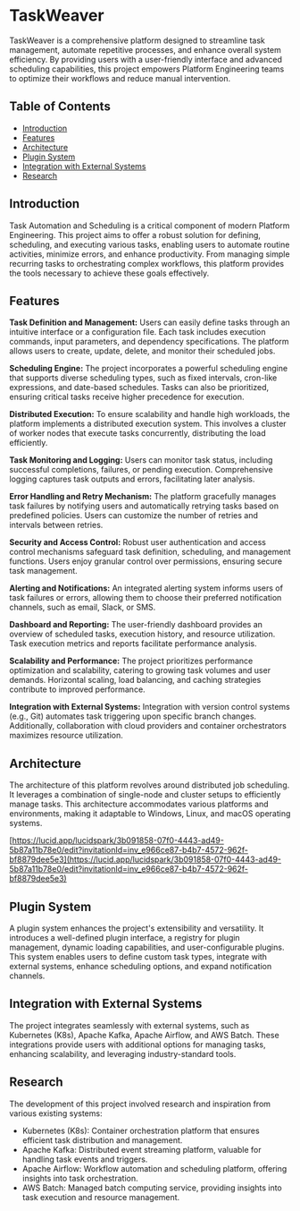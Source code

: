 # TaskWeaver

TaskWeaver is a comprehensive platform designed to streamline task management, automate repetitive processes, and enhance overall system efficiency. By providing users with a user-friendly interface and advanced scheduling capabilities, this project empowers Platform Engineering teams to optimize their workflows and reduce manual intervention.

## Table of Contents

- [Introduction](#introduction)
- [Features](#features)
- [Architecture](#architecture)
- [Plugin System](#plugin-system)
- [Integration with External Systems](#integration-with-external-systems)
- [Research](#research)

## Introduction

Task Automation and Scheduling is a critical component of modern Platform Engineering. This project aims to offer a robust solution for defining, scheduling, and executing various tasks, enabling users to automate routine activities, minimize errors, and enhance productivity. From managing simple recurring tasks to orchestrating complex workflows, this platform provides the tools necessary to achieve these goals effectively.

## Features

**Task Definition and Management:** Users can easily define tasks through an intuitive interface or a configuration file. Each task includes execution commands, input parameters, and dependency specifications. The platform allows users to create, update, delete, and monitor their scheduled jobs.

**Scheduling Engine:** The project incorporates a powerful scheduling engine that supports diverse scheduling types, such as fixed intervals, cron-like expressions, and date-based schedules. Tasks can also be prioritized, ensuring critical tasks receive higher precedence for execution.

**Distributed Execution:** To ensure scalability and handle high workloads, the platform implements a distributed execution system. This involves a cluster of worker nodes that execute tasks concurrently, distributing the load efficiently.

**Task Monitoring and Logging:** Users can monitor task status, including successful completions, failures, or pending execution. Comprehensive logging captures task outputs and errors, facilitating later analysis.

**Error Handling and Retry Mechanism:** The platform gracefully manages task failures by notifying users and automatically retrying tasks based on predefined policies. Users can customize the number of retries and intervals between retries.

**Security and Access Control:** Robust user authentication and access control mechanisms safeguard task definition, scheduling, and management functions. Users enjoy granular control over permissions, ensuring secure task management.

**Alerting and Notifications:** An integrated alerting system informs users of task failures or errors, allowing them to choose their preferred notification channels, such as email, Slack, or SMS.

**Dashboard and Reporting:** The user-friendly dashboard provides an overview of scheduled tasks, execution history, and resource utilization. Task execution metrics and reports facilitate performance analysis.

**Scalability and Performance:** The project prioritizes performance optimization and scalability, catering to growing task volumes and user demands. Horizontal scaling, load balancing, and caching strategies contribute to improved performance.

**Integration with External Systems:** Integration with version control systems (e.g., Git) automates task triggering upon specific branch changes. Additionally, collaboration with cloud providers and container orchestrators maximizes resource utilization.

## Architecture

The architecture of this platform revolves around distributed job scheduling. It leverages a combination of single-node and cluster setups to efficiently manage tasks. This architecture accommodates various platforms and environments, making it adaptable to Windows, Linux, and macOS operating systems.

[https://lucid.app/lucidspark/3b091858-07f0-4443-ad49-5b87a11b78e0/edit?invitationId=inv_e966ce87-b4b7-4572-962f-bf8879dee5e3](https://lucid.app/lucidspark/3b091858-07f0-4443-ad49-5b87a11b78e0/edit?invitationId=inv_e966ce87-b4b7-4572-962f-bf8879dee5e3)

## Plugin System

A plugin system enhances the project's extensibility and versatility. It introduces a well-defined plugin interface, a registry for plugin management, dynamic loading capabilities, and user-configurable plugins. This system enables users to define custom task types, integrate with external systems, enhance scheduling options, and expand notification channels.

## Integration with External Systems

The project integrates seamlessly with external systems, such as Kubernetes (K8s), Apache Kafka, Apache Airflow, and AWS Batch. These integrations provide users with additional options for managing tasks, enhancing scalability, and leveraging industry-standard tools.

## Research

The development of this project involved research and inspiration from various existing systems:

- Kubernetes (K8s): Container orchestration platform that ensures efficient task distribution and management.
- Apache Kafka: Distributed event streaming platform, valuable for handling task events and triggers.
- Apache Airflow: Workflow automation and scheduling platform, offering insights into task orchestration.
- AWS Batch: Managed batch computing service, providing insights into task execution and resource management.
